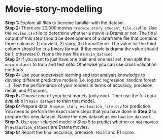 # Movie-story-modelling

<b>Step 1:</b> Explore all files to become familiar with the dataset <br />
<b>Step 2:</b> There are 20,000 movies in `movie_story_student_file.csv`file. Use the `movies.csv` file to determine whether a movie is Drama or not. The final output of this step should be development of a dataframe file that contains three columns: 1) movieId, 2) story, 3) DramaGenre. The value for the third column should be in a binary format. If the movie is drama the value should be 1, otherwise 0. Name the new file as `main_dataset`. <br />
<b>Step 3:</b> If you want to just have one train and one test set, then split the `main_dataset` to train and test sets. Otherwise you can use cross validation methods.  <br />
<b>Step 4:</b> Use your supervised learning and text analysis knowledge to develop different predictive models (i.e. logistic regression, random forest, ...). Test the performance of your models in terms of accuracy, precision, recall, and F1 scores. <br />
<b>Step 5:</b> Choose one of your best models (only one). Then use the full data available in `main dataset` to train that model.<br />
<b>Step 6:</b> Prepare data in `movie_story_evaluation_file.csv` for prediction. You need to perform the exact same steps that you have done in <b>Step 2</b> to prepare this new dataset. Name the new dataset as `evaluation_dataset`. <br />
<b>Step 7:</b> Use your selected model in Step 5 to predict whether or not movies in `evaluation_dataset` are Drama movies. <br />
<b>Step 8:</b> Report the final accuracy, precision, recall and F1 score. <br />
